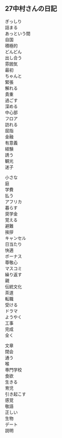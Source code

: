 ## 27中村さんの日記

ぎっしり  
詰まる  
あっという間  
自国  
積極的  
どんどん  
出し合う  
雰囲気  
最初  
ちゃんと  
緊張  
解れる  
貴重  
過ごす  
深める  
中心部  
フロア  
訪れる  
屈指  
金融  
有意義  
経験  
誘う  
観光  
迷子  



小さな  
庭  
学費  
払う  
アフリカ  
暮らす  
奨学金  
覚える  
避難  
挨拶  
キャンセル  
日当たり  
快適  
ボーナス  
尊敬心  
マスコミ  
繰り返す  
親  
伝統文化  
茶道  
転職  
受ける  
ドラマ  
ようやく  
工事  
完成  
全く  




文章  
閉会  
通う  
喉  
専門学校  
食欲  
生きる  
育児  
引き起こす  
感覚  
敬語  
正しい  
生物  
デート  
説明  
